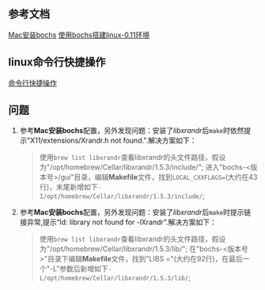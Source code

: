 ## 参考文档
[Mac安装bochs](https://cloud.tencent.com/developer/article/1993526?from=article.detail.1470977&areaSource=106000.13&traceId=NWIhsf2Zg3rwe3CFYDHef)
[使用bochs搭建linux-0.11环境](https://blog.51cto.com/u_15127550/3886281)

## linux命令行快捷操作
[命令行快捷操作](https://cloud.tencent.com/developer/article/1586970?from=15425&areaSource=102001.3&traceId=7ajMIYrYbaIq_3hecnC89)

## 问题
1. 参考**Mac安装bochs**配置，另外发现问题：安装了*libxrandr*后`make`时依然提示"X11/extensions/Xrandr.h not found.".解决方案如下：
    > 使用`brew list libxrandr`查看libxrandr的头文件路径，假设为"/opt/homebrew/Cellar/libxrandr/1.5.3/include/";
    > 进入"bochs-<版本号>/gui"目录，编辑**Makefile**文件，找到`LOCAL_CXXFLAGS=`(大约在43行)，末尾新增如下`-I/opt/homebrew/Cellar/libxrandr/1.5.3/include/`;
2. 参考**Mac安装bochs**配置，另外发现问题：安装了*libxrandr*后`make`时提示链接异常,提示“ld: library not found for -lXrandr”.解决方案如下：
    > 使用`brew list libxrandr`查看libxrandr的头文件路径，假设为"/opt/homebrew/Cellar/libxrandr/1.5.3/lib/";
    > 在"bochs-<版本号>"目录下编辑**Makefile**文件，找到"LIBS ="(大约在92行)，在最后一个"-L"参数后新增如下`-L/opt/homebrew/Cellar/libxrandr/1.5.3/lib/`;
